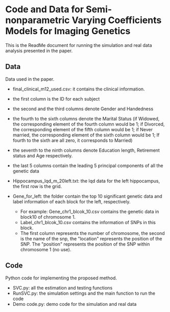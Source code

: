 # Code and Data for Semi-nonparametric Varying Coefficients Models for Imaging Genetics
This is the ReadMe document for running the simulation and real data analysis presented in the paper.

## Data
Data used in the paper.
- final_clinical_m12_used.csv: it contains the clinical information.
 - the first column is the ID for each subject
 - the second and the third columns denote Gender and Handedness
 - the fourth to the sixth columns denote the Marital Status (if Widowed, the corresponding element of the fourth column would be 1; if Divorced, the corresponding element of the fifth column would be 1; if Never married, the corresponding element of the sixth column would be 1; If fourth to the sixth are all zero, it corresponds to Married)
 - the seventh to the ninth columns denote Education length, Retirement status and Age respectively.
 -  the last 5 columns contain the leading 5 principal components of all the genetic data

- Hippocampus_lqd_m_20left.txt: the lqd data for the left hippocampus, the first row is the grid.
- Gene_for_left: the folder contain the top 10 significant genetic data and label information of each block for the left, respectively.
  - For example: Gene_chr1_blcok_10.csv contains the genetic data in block10 of chromosome 1.
  - Label_chr1_blcok_10.csv contains the information of SNPs in this block.
  - The first column represents the number of chromosome, the second is the name of the snp, the "location" represents the position of the SNP. The "position" represents the position of the SNP within chromosome 1 (no use).

## Code
Python code for implementing the proposed method.
- SVC.py: all the estimation and testing functions
- RunSVC.py: the simulation settings and the main function to run the code
- Demo code.py: demo code for the simulation and real data
